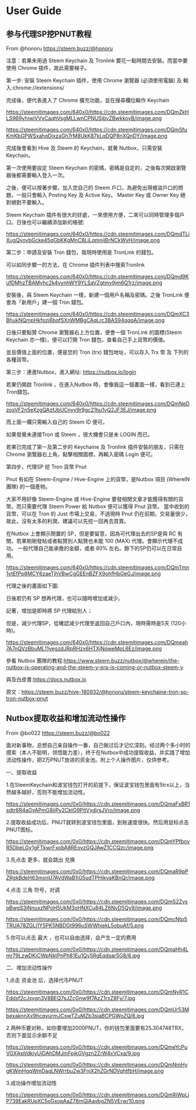 # User Guide

## 参与代理SP挖PNUT教程

From @honoru  https://steem.buzz/@honoru

注意：若果未用過 Steem Keychain 及 Tronlink 要花一點時間去安裝。而當中要使用 Chrome 插件，故此需要梯子。

第一步: 安裝 Steem Keychain 插件，使用 Chrome 瀏覽器 (必須使用電腦) 及 輸入:chrome://extensions/

   完成後，便代表進入了 Chrome 擴充功能，並在搜尋欄位輸作 Keychain
   
   https://steemitimages.com/640x0/https://cdn.steemitimages.com/DQmZkHLS969yhiwiVVyCaqhVsgMLLwnCPNUSjbvZBwkkoyB/image.png
   
   https://steemitimages.com/640x0/https://cdn.steemitimages.com/DQmSfuKmKbGPWSxahqDjxzaGh7rM8UkK87kLqDQP8nXQnDY/image.png
   
   完成後會看到 Hive 及 Steem 的 Keychain，就著 Nutbox，只需安裝 Keychain。
   
   第一次使用要設定 Steem Keychain 的密碼，密碼是自定的，之後每次開啟瀏覽器後都需要輸入登入一次。

   之後，便可以按著步驟，加入您自己的 Steem 戶口，為避免出現被盜戶口的問題，一般只會輸入 Posting Key 及 Active Key。 Master Key 或 Owner Key 絕對絕對不要輸入。
   
   Steem Keychain 插件有很大的好處，一來使用方便，二來可以同時管理多個戶口。日後也可以繼續添加新的帳號:
   
   https://steemitimages.com/640x0/https://cdn.steemitimages.com/DQmdTLjXugQyoybGcke45qGbKKgMnC8LjLqmnijBrNCkWvH/image.png

第二步：申請及安裝 Tron 錢包，我現時使用是 TronLink 的錢包。

   可以如同步驟一的方法，在 Chrome 插件列表中搜索Tronlink
   
   https://steemitimages.com/640x0/https://cdn.steemitimages.com/DQmd9KufDMhzTBAMyhc2k4vynhWY9YLSaVZgtmv9jm6Q1rz/image.png
   
   安裝後，與 Steem Keychain 一樣，新建一個用戶名稱及密碼。之後 TronLink 便會為「新用戶」建一個 Tron 錢包。
   
   https://steemitimages.com/640x0/https://cdn.steemitimages.com/DQmXC3BhukNQmpHkfpzj6bqfSXnWMBgCAqLrc3BAS94qqqA/image.png
   
   日後只要點贊 Chrome 瀏覽器右上方位置，便會一個 TronLink 的圖標(Steem Keychain 亦一樣)，便可以打開 Tron 錢包，查看自己手上貨幣的價值。
   
   並且價值上面的位置，便是您的 Tron (trx) 錢包地址，可以存入 Trx 幣 及 下列的各種貨幣。
   
第三步：連進Nutbox，進入網址: https://nutbox.io/login

   若果仍開啟 Tronlink ，在進入Nutbox 時，會像我這一個畫面一樣，看到已連上Tron錢包。
   
   https://steemitimages.com/640x0/https://cdn.steemitimages.com/DQmNeDzosVF2n5eXzgQAzfJbUCnyy9r9gc21hu1yQ2JF3EJ/image.png
   
   而上面一欄只需輸入自己的 Steem ID 便可。

   如果發覺未連接Tron 或 Steem ，很大機會只是未 LOGIN 而已。

   若果已完成了第一及第二步的 Keychaine 及 Tronlink 插件安裝的朋友，只需在 Chrome 瀏覽器右上角，點擊相關圖標，再輸入密碼 Login 便可。
   
第四步，代理SP 挖 Tron 貨幣 Pnut

   Pnut 有如在 Steem-Engine / Hive-Engine 上的貨幣，是Nutbox 項目 (WhereIN團隊) 的一個產物。

   大家不用好像 Steem-Engine 或 Hive-Engine 要發相關文章才能獲得有關的貨幣。而只需要代理 Steem Power 給 Nutbox 便可以獲得 Pnut 貨幣。 當中收到的貨幣，可以在 Tron 的 Just 市場上交易，不過現時 Pnut 仍在前期，交易量很少，故此，沒有太多的利潤，建議可以先挖一回再去買賣。

   在Nutbox 上會顯示閒置的 SP，但是要留意，因為可代理出去的SP是與 RC 有關，若果剛剛發帖或者點贊別人點贊也未能 100 (MAX) 代理。會顯示代理不成功。 一般代理自己能承擔的金額，或者 80% 左右。餘下的SP仍可以在日常自用。
   
   https://steemitimages.com/640x0/https://cdn.steemitimages.com/DQmTmn1vtEfPp8MCY6zaeTjhVBwCgGEEnBZFX9ohfHbGeGJ/image.png
   
   代理之後的畫面如下圖:
   
   日後若仍有 SP 想再代理，也可以隨時增加或減少。
   
   記著，增加是即時將 SP 代理給別人；
   
   但是，減少代理SP，從確認減少代理至返回自己戶口內，現時需時是5天 (120小時)。

   https://steemitimages.com/640x0/https://cdn.steemitimages.com/DQmeah7A7nQVzBbuML11yegzdJRpRHzx6HTXjNqweMpL6Ez/image.png
   
   參看 Nutbox 團隊的教程:https://www.steem.buzz/nutbox/@wherein/the-nutbox-is-operating-and-the-steem-y-era-is-coming-or-nutbox-steem-y
   
   與及白皮書:https://docs.nutbox.io
   
   原文：https://steem.buzz/hive-180932/@honoru/steem-keychaine-tron-sp-tron-nutbox-pnut
   
## Nutbox提取收益和增加流动性操作

From @bo022  https://steem.buzz/@bo022

面对新事物，总想自己亲自操作一番，自己做过后才记忆深刻。经过两个多小时的摸索（本人不聪明，领悟能力差），终于在Nutbox中成功提取收益，并实践了增加流动性操作，把2万PNUT放进的资金池。附上个人操作图片，仅供参考。

一、提取收益

1.在SteemKeychain和波宝钱包打开的前提下，保证波宝钱包里面有5trx以上，当然越多越好，否则不能增加流动性。

https://steemitimages.com/0x0/https://cdn.steemitimages.com/DQmaFxBR1sdtr6R4aGyAPmG8iiPv2CktG9PitVydjrsJVro/image.png

2.提取收益成功后，PNUT就转到波宝钱包里面，到账速度很快。然后用鼠标点击PNUT图标。

https://steemitimages.com/0x0/https://cdn.steemitimages.com/DQmYPfbovR5DbeLGy1gFTkwrFxpbA8REovzGQJAwZ1CCQzc/image.png

3.先点击 更多，就会跳出 兑换

https://steemitimages.com/0x0/https://cdn.steemitimages.com/DQmaR9pPZRgkBdeH63mxnU7AVdWaB1iG5udTPHikvaKBnQr/image.png

4.点击 三角 符号，对调

https://steemitimages.com/0x0/https://cdn.steemitimages.com/DQmS2ZyspBwgS3jNnuxzNPoH5UkM3oHNXCu84LZ6NvD5Qy9/image.png

https://steemitimages.com/0x0/https://cdn.steemitimages.com/DQmcNtp5TRUA78ZGLi1Y5PK5NBDGt996uSWWhiekL5obuAf/5.png

5.你可以点击 最大 ，也可以自由选择，会产生一定的费用

https://steemitimages.com/0x0/https://cdn.steemitimages.com/DQmaHh4Lmr79LzwDKiCWpNktPnPh81Eu1Qy5RgEqdsar5G8/6.jpg

二、增加流动性操作

1.点击 资金池 后，选择代币PNUT

https://steemitimages.com/0x0/https://cdn.steemitimages.com/DQmNyR1CEddsf2cJsyqn3V8BEQ7sJZcGnw9f7AzZ1rxZ8Fy/7.jpg

https://steemitimages.com/0x0/https://cdn.steemitimages.com/DQmUr53MbexaknnXx9hcqvurmJCswTZuMZb3siaBCPGWoZQ/8.jpg

2.两种币要对称，如你要增加2000PNUT，你的钱包里面要有25.304748TRX，否则下面显示余额不足

https://steemitimages.com/0x0/https://cdn.steemitimages.com/DQmeYcPuVGXjkpVdkiyUjDAhDMJmFpjkGVgzn2ZrW4xVCxa/9.jpg

https://steemitimages.com/0x0/https://cdn.steemitimages.com/DQmNmHygKWmHgqWmDaqLNWrrbu2w3FnjX2hZGrNDVqhtfbH/image.png

3.成功操作增加流动性

https://steemitimages.com/0x0/https://cdn.steemitimages.com/DQmRiWpLjP739EakRUpXC5oGxopAaZ78mQiAavbgZN5VErw/10.png
